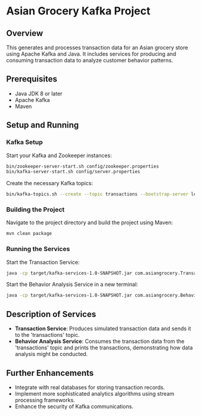 
# Asian Grocery Kafka Project

## Overview
This generates and processes transaction data for an Asian grocery store using Apache Kafka and Java. It includes services for producing and consuming transaction data to analyze customer behavior patterns.

## Prerequisites
- Java JDK 8 or later
- Apache Kafka
- Maven

## Setup and Running

### Kafka Setup
Start your Kafka and Zookeeper instances:

```bash
bin/zookeeper-server-start.sh config/zookeeper.properties
bin/kafka-server-start.sh config/server.properties
```

Create the necessary Kafka topics:

```bash
bin/kafka-topics.sh --create --topic transactions --bootstrap-server localhost:9092 --partitions 3 --replication-factor 1
```

### Building the Project
Navigate to the project directory and build the project using Maven:

```bash
mvn clean package
```

### Running the Services
Start the Transaction Service:

```bash
java -cp target/kafka-services-1.0-SNAPSHOT.jar com.asiangrocery.TransactionService
```

Start the Behavior Analysis Service in a new terminal:

```bash
java -cp target/kafka-services-1.0-SNAPSHOT.jar com.asiangrocery.BehaviorAnalysisService
```

## Description of Services
- **Transaction Service**: Produces simulated transaction data and sends it to the 'transactions' topic.
- **Behavior Analysis Service**: Consumes the transaction data from the 'transactions' topic and prints the transactions, demonstrating how data analysis might be conducted.

## Further Enhancements
- Integrate with real databases for storing transaction records.
- Implement more sophisticated analytics algorithms using stream processing frameworks.
- Enhance the security of Kafka communications.

